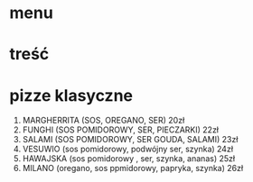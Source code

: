 # menu
# treść
# pizze klasyczne
1. MARGHERRITA (SOS, OREGANO, SER) 20zł
2. FUNGHI (SOS POMIDOROWY, SER, PIECZARKI) 22zł
3. SALAMI (SOS POMIDOROWY, SER GOUDA, SALAMI) 23zł
4. VESUWIO (sos pomidorowy, podwójny ser, szynka) 24zł
6. HAWAJSKA (sos pomidorowy , ser, szynka, ananas) 25zł
7. MILANO (oregano, sos ppmidorowy, papryka, szynka) 26zł
